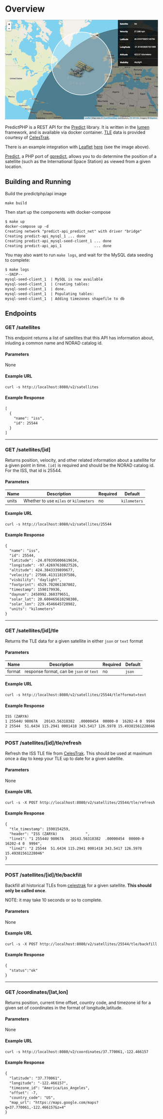 # Overview

![LeafletJS Integration Example Image](examples/images/leafletjs.png?raw=true)


PredictPHP is a REST API for the [Predict](https://github.com/shupp/Predict) library.  It is written in the [lumen](https://lumen.laravel.com) framework, and is available via docker container.  [TLE](https://en.wikipedia.org/wiki/Two-line_element_set) data is provided courtesy of [CelesTrak](http://celestrak.com).

There is an example integration with [Leaflet](https://leafletjs.com) [here](examples/leafletjs) (see the image above).

[Predict](https://github.com/shupp/Predict), a PHP port of [gpredict](http://gpredict.oz9aec.net), allows you to do determine the position of a satellite (such as the International Space Station) as viewed from a given location.

## Building and Running

Build the predictphp/api image

```
make build
```

Then start up the components with docker-compose
```
$ make up
docker-compose up -d
Creating network "predict-api_predict_net" with driver "bridge"
Creating predict-api_mysql_1 ... done
Creating predict-api_mysql-seed-client_1 ... done
Creating predict-api_api_1               ... done
```

You may also want to run `make logs`, and wait for the MySQL data seeding to complete:
```
$ make logs
--SNIP--
mysql-seed-client_1  | MySQL is now available
mysql-seed-client_1  | Creating tables:
mysql-seed-client_1  | done.
mysql-seed-client_1  | Populating tables:
mysql-seed-client_1  | Adding timezones shapefile to db
```

## Endpoints

### GET /satellites

This endpoint returns a list of satellites that this API has information about, inluding a common name and NORAD catalog id.

#### Parameters
None

#### Example URL
```
curl -s http://localhost:8080/v2/satellites
```

#### Example Response
```
[
  {
    "name": "iss",
    "id": 25544
  }
]
```

---
### GET /satellites/[id]

Returns position, velocity, and other related information about a satellite for a given point in time. `[id]` is required and should be the NORAD catalog id. For the ISS, that id is 25544.

#### Parameters
| Name   | Description | Required | Default |
| ------ | ----------- | -------- | ------- |
| units | Whether to use `miles` or `kilometers` | no | `kilometers` |

#### Example URL
```
curl -s http://localhost:8080/v2/satellites/25544
```

#### Example Response
```
{
  "name": "iss",
  "id": 25544,
  "latitude": -24.070395006619634,
  "longitude": -97.42697638827526,
  "altitude": 424.3843339899677,
  "velocity": 27566.413118197586,
  "visbility": "daylight",
  "footprint": 4529.702061387002,
  "timestamp": 1590179936,
  "daynum": 2458992.360379651,
  "solar_lat": 20.600465610298308,
  "solar_lon": 229.4546645720982,
  "units": "kilometers"
}
```

---
### GET /satellites/[id]/tle

Returns the TLE data for a given satellite in either `json` or `text` format

#### Parameters
| Name   | Description | Required | Default |
| ------ | ----------- | -------- | ------- |
| format | response format, can be `json` or `text` | no | `json` |

#### Example URL
```
curl -s http://localhost:8080/v2/satellites/25544/tle?format=text
```

#### Example Response
```
ISS (ZARYA)
1 25544U 98067A   20143.56318382  .00000454  00000-0  16202-4 0  9994
2 25544  51.6434 115.2941 0001418 343.5417 126.5978 15.49381561228046
```

---
### POST /satellites/[id]/tle/refresh

Refresh the ISS TLE file from [CelesTrak](http://celestrak.com).  This should be used at maximum once a day to keep your TLE up to date for a given satellite.

#### Parameters
None

#### Example URL
```
curl -s -X POST http://localhost:8080/v2/satellites/25544/tle/refresh
```

#### Example Response
```
{
  "tle_timestamp": 1590154259,
  "header": "ISS (ZARYA)             ",
  "line1": "1 25544U 98067A   20143.56318382  .00000454  00000-0  16202-4 0  9994",
  "line2": "2 25544  51.6434 115.2941 0001418 343.5417 126.5978 15.49381561228046"
}
```

---
### POST /satellites/[id]/tle/backfill

Backfill all historical TLEs from [celestrak](http://celestrak.com) for a given satellite.  __This should only be called once__.

NOTE: it may take 10 seconds or so to complete.

#### Parameters
None

#### Example URL
```
curl -s -X POST http://localhost:8080/v2/satellites/25544/tle/backfill
```

#### Example Response
```
{
  "status":"ok"
}
```

---
### GET /coordinates/[lat,lon]

Returns position, current time offset, country code, and timezone id for a given set of coordinates in the format of longitude,latitude.

#### Parameters
None

#### Example URL
```
curl -s http://localhost:8080/v2/coordinates/37.770061,-122.466157
```

#### Example Response
```
{
  "latitude": "37.770061",
  "longitude": "-122.466157",
  "timezone_id": "America/Los_Angeles",
  "offset": -7,
  "country_code": "US",
  "map_url": "https://maps.google.com/maps?q=37.770061,-122.466157&z=4"
}
```
